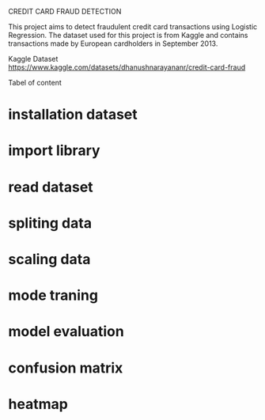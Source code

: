 CREDIT CARD FRAUD  DETECTION

This project aims to detect fraudulent credit card transactions using Logistic Regression. The dataset used for this project is from Kaggle and contains transactions made by European cardholders in September 2013.

Kaggle Dataset
  https://www.kaggle.com/datasets/dhanushnarayananr/credit-card-fraud

Tabel  of content
# installation dataset
# import library
# read dataset
# spliting data
# scaling  data
# mode traning
# model evaluation
# confusion matrix
# heatmap
